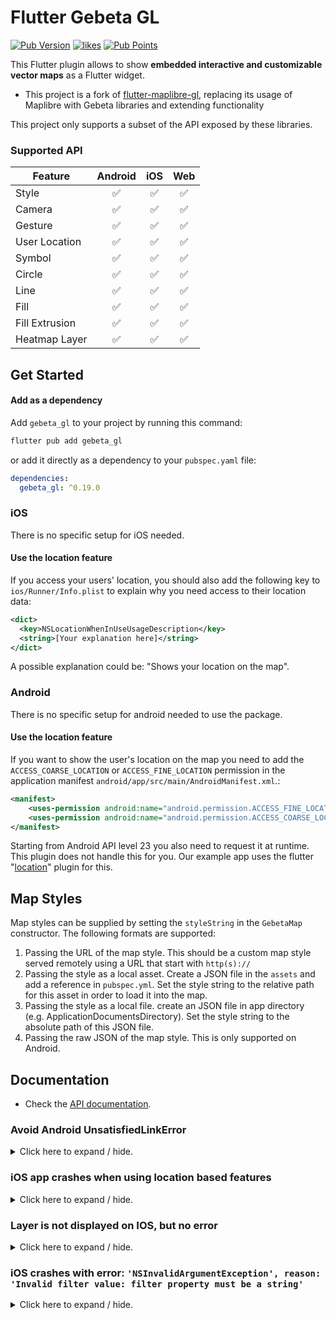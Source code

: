 # Flutter Gebeta GL

[![Pub Version](https://img.shields.io/pub/v/gebeta_gl)](https://pub.dev/packages/gebeta_gl)
[![likes](https://img.shields.io/pub/likes/gebeta_gl?logo=flutter)](https://pub.dev/packages/gebeta_gl)
[![Pub Points](https://img.shields.io/pub/points/gebeta_gl)](https://pub.dev/packages/gebeta_gl/score)

This Flutter plugin allows to show **embedded interactive and customizable
vector maps** as a Flutter widget.

- This project is a fork
  of [flutter-maplibre-gl](https://github.com/maplibre/flutter-maplibre-gl),
  replacing its usage of Maplibre with Gebeta libraries and extending functionality
  
This project only supports a subset of the API exposed by these libraries.

### Supported API

| Feature        | Android | iOS | Web |
|----------------|:-------:|:---:|:---:|
| Style          |    ✅    |  ✅  |  ✅  |
| Camera         |    ✅    |  ✅  |  ✅  |
| Gesture        |    ✅    |  ✅  |  ✅  |
| User Location  |    ✅    |  ✅  |  ✅  |
| Symbol         |    ✅    |  ✅  |  ✅  |
| Circle         |    ✅    |  ✅  |  ✅  |
| Line           |    ✅    |  ✅  |  ✅  |
| Fill           |    ✅    |  ✅  |  ✅  |
| Fill Extrusion |    ✅    |  ✅  |  ✅  |
| Heatmap Layer  |    ✅    |  ✅  |  ✅  |

## Get Started

#### Add as a dependency

Add `gebeta_gl` to your project by running this command:

```bash
flutter pub add gebeta_gl
```

or add it directly as a dependency to your `pubspec.yaml` file:

```yaml
dependencies:
  gebeta_gl: ^0.19.0
```

### iOS

There is no specific setup for iOS needed.


#### Use the location feature

If you access your users' location, you should also add the following key
to `ios/Runner/Info.plist` to explain why you need access to their location
data:

```xml 
<dict>
  <key>NSLocationWhenInUseUsageDescription</key>
  <string>[Your explanation here]</string>
</dict>
```

A possible explanation could be: "Shows your location on the map".

### Android

There is no specific setup for android needed to use the package.

#### Use the location feature

If you want to show the user's location on the map you need to add
the `ACCESS_COARSE_LOCATION` or `ACCESS_FINE_LOCATION` permission in the
application manifest `android/app/src/main/AndroidManifest.xml`.:

```xml
<manifest>
    <uses-permission android:name="android.permission.ACCESS_FINE_LOCATION"/>
    <uses-permission android:name="android.permission.ACCESS_COARSE_LOCATION"/>
</manifest>
```

Starting from Android API level 23 you also need to request it at runtime. This
plugin does not handle this for you. Our example app uses the
flutter "[location](https://pub.dev/packages/location)" plugin for this.


## Map Styles

Map styles can be supplied by setting the `styleString` in the `GebetaMap`
constructor. The following formats are supported:

1. Passing the URL of the map style. This should be a custom map style served
   remotely using a URL that start with `http(s)://`
2. Passing the style as a local asset. Create a JSON file in the `assets` and
   add a reference in `pubspec.yml`. Set the style string to the relative path
   for this asset in order to load it into the map.
3. Passing the style as a local file. create an JSON file in app directory (e.g.
   ApplicationDocumentsDirectory). Set the style string to the absolute path of
   this JSON file.
4. Passing the raw JSON of the map style. This is only supported on Android.

## Documentation

- Check
  the [API documentation](https://docs.gebeta.app).

### Avoid Android UnsatisfiedLinkError

<details>
  <summary>Click here to expand / hide.</summary>

Update buildTypes in `android\app\build.gradle`

```gradle
buildTypes {
    release {
        // other configs
        ndk {
            abiFilters 'armeabi-v7a','arm64-v8a','x86_64', 'x86'
        }
    }
}
```

---
</details>

### iOS app crashes when using location based features

<details>
  <summary>Click here to expand / hide.</summary>

Please include the `NSLocationWhenInUseUsageDescription` as
described [here](#location-features)

---
</details>

### Layer is not displayed on IOS, but no error

<details>
  <summary>Click here to expand / hide.</summary>

Have a look in your `LayerProperties` object, if you supply a `lineColor`
argument, (or any color argument) the issue might come from here.
Android supports the following format : `'rgba(192, 192, 255, 1.0)'`, but on
iOS, this doesn't work!

You have to have the color in the following format : `#C0C0FF`

---
</details>

### iOS crashes with error: `'NSInvalidArgumentException', reason: 'Invalid filter value: filter property must be a string'`

<details>
  <summary>Click here to expand / hide.</summary>

Check if one of your expression is : `["!has", "value"]`. Android support this
format, but iOS does not.
You can replace your expression with :   `["!",["has", "value"] ]` which works
both in Android and iOS.

Note : iOS will display the
error : `NSPredicate: Use of 'mgl_does:have:' as an NSExpression function is forbidden`,
but it seems like the expression still works well.

---
</details>
